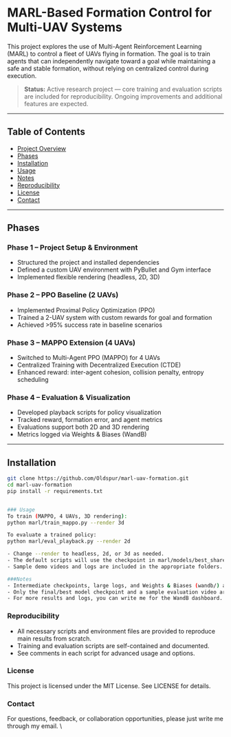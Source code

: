 # MARL-Based Formation Control for Multi-UAV Systems

This project explores the use of Multi-Agent Reinforcement Learning (MARL) to control a fleet of UAVs flying in formation. The goal is to train agents that can independently navigate toward a goal while maintaining a safe and stable formation, without relying on centralized control during execution.

> **Status:** Active research project — core training and evaluation scripts are included for reproducibility. Ongoing improvements and additional features are expected.

---

## Table of Contents

- [Project Overview](#marl-based-formation-control-for-multi-uav-systems)
- [Phases](#phases)
- [Installation](#installation)
- [Usage](#usage)
- [Notes](#notes)
- [Reproducibility](#reproducibility)
- [License](#license)
- [Contact](#contact)

---

## Phases

### Phase 1 – Project Setup & Environment
- Structured the project and installed dependencies
- Defined a custom UAV environment with PyBullet and Gym interface
- Implemented flexible rendering (headless, 2D, 3D)

### Phase 2 – PPO Baseline (2 UAVs)
- Implemented Proximal Policy Optimization (PPO)
- Trained a 2-UAV system with custom rewards for goal and formation
- Achieved >95% success rate in baseline scenarios

### Phase 3 – MAPPO Extension (4 UAVs)
- Switched to Multi-Agent PPO (MAPPO) for 4 UAVs
- Centralized Training with Decentralized Execution (CTDE)
- Enhanced reward: inter-agent cohesion, collision penalty, entropy scheduling

### Phase 4 – Evaluation & Visualization
- Developed playback scripts for policy visualization
- Tracked reward, formation error, and agent metrics
- Evaluations support both 2D and 3D rendering
- Metrics logged via Weights & Biases (WandB)

---

## Installation

```bash
git clone https://github.com/Oldspur/marl-uav-formation.git
cd marl-uav-formation
pip install -r requirements.txt


### Usage
To train (MAPPO, 4 UAVs, 3D rendering):
python marl/train_mappo.py --render 3d

To evaluate a trained policy:
python marl/eval_playback.py --render 2d

- Change --render to headless, 2d, or 3d as needed.
- The default scripts will use the checkpoint in marl/models/best_shared_policy.pth.
- Sample demo videos and logs are included in the appropriate folders.

###Notes
- Intermediate checkpoints, large logs, and Weights & Biases (wandb/) artifacts are excluded for clarity and repo size.
- Only the final/best model checkpoint and a sample evaluation video are included for demonstration.
- For more results and logs, you can write me for the WandB dashboard.
```


### Reproducibility
- All necessary scripts and environment files are provided to reproduce main results from scratch.
- Training and evaluation scripts are self-contained and documented.
- See comments in each script for advanced usage and options.

### License
This project is licensed under the MIT License. See LICENSE for details.

### Contact
For questions, feedback, or collaboration opportunities, please just write me through my email. \

